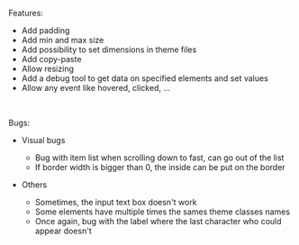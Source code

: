 Features:
- Add padding
- Add min and max size
- Add possibility to set dimensions in theme files
- Add copy-paste
- Allow resizing
- Add a debug tool to get data on specified elements and set values
- Allow any event like hovered, clicked, ...

<br>

Bugs:
- Visual bugs
  - Bug with item list when scrolling down to fast, can go out of the list
  - If border width is bigger than 0, the inside can be put on the border

- Others
  - Sometimes, the input text box doesn't work
  - Some elements have multiple times the sames theme classes names
  - Once again, bug with the label where the last character who could appear doesn't
